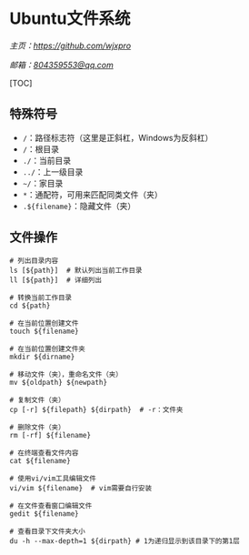# **Ubuntu文件系统**
*主页：https://github.com/wjxpro*

*邮箱：804359553@qq.com*

[TOC]

## 特殊符号
+ `/`：路径标志符（这里是正斜杠，Windows为反斜杠）
+ `/`：根目录
+ `./`：当前目录
+ `../`：上一级目录
+ `~/`：家目录
+ `*`：通配符，可用来匹配同类文件（夹）
+ `.${filename}`：隐藏文件（夹）

## 文件操作
```shell
# 列出目录内容
ls [${path}]  # 默认列出当前工作目录
ll [${path}]  # 详细列出

# 转换当前工作目录
cd ${path}

# 在当前位置创建文件
touch ${filename}

# 在当前位置创建文件夹
mkdir ${dirname}

# 移动文件（夹），重命名文件（夹）
mv ${oldpath} ${newpath}

# 复制文件（夹）
cp [-r] ${filepath} ${dirpath}  # -r：文件夹

# 删除文件（夹）
rm [-rf] ${filename}

# 在终端查看文件内容
cat ${filename}

# 使用vi/vim工具编辑文件
vi/vim ${filename}  # vim需要自行安装

# 在文件查看窗口编辑文件
gedit ${filename}

# 查看目录下文件夹大小
du -h --max-depth=1 ${dirpath} # 1为递归显示到该目录下的第1层
```